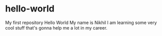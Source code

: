 # hello-world
My first repository
Hello World
My name is Nikhil
I am learning some very cool stuff that's gonna help me a lot in my career.

